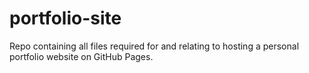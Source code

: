 # portfolio-site
Repo containing all files required for and relating to hosting a personal portfolio website on GitHub Pages.
